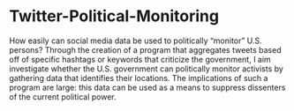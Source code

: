 # Twitter-Political-Monitoring

How easily can social media data be used to politically “monitor” U.S. persons? Through the creation of a program that aggregates tweets based off of specific hashtags or keywords that criticize the government, I aim investigate whether the U.S. government can politically monitor activists by gathering data that identifies their locations. The implications of such a program are large: this data can be used as a means to suppress dissenters of the current political power.
